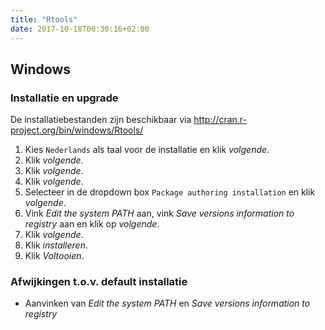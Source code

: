 ```yaml
---
title: "Rtools"
date: 2017-10-18T00:30:16+02:00
---
```


## Windows

### Installatie en upgrade

De installatiebestanden zijn beschikbaar via http://cran.r-project.org/bin/windows/Rtools/

1. Kies `Nederlands` als taal voor de installatie en klik _volgende_.
1. Klik _volgende_.
1. Klik _volgende_.
1. Klik _volgende_.
1. Selecteer in de dropdown box `Package authoring installation` en klik _volgende_.
1. Vink _Edit the system PATH_ aan, vink _Save versions information to registry_ aan en klik op _volgende_.
1. Klik _volgende_.
1. Klik _installeren_.
1. Klik _Voltooien_.

### Afwijkingen t.o.v. default installatie

- Aanvinken van _Edit the system PATH_ en _Save versions information to registry_ 
